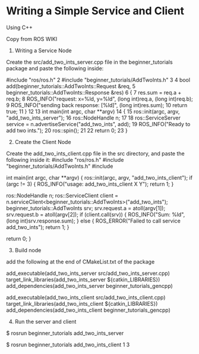 # Writing a Simple  Service and Client

Using C++

Copy from ROS WIKI

1. Writing a Service Node

Create the src/add_two_ints_server.cpp file in the beginner_tutorials package and paste the following inside:

#include "ros/ros.h"
2 #include "beginner_tutorials/AddTwoInts.h"
3 
4 bool add(beginner_tutorials::AddTwoInts::Request  &req,
5          beginner_tutorials::AddTwoInts::Response &res)
6 {
7   res.sum = req.a + req.b;
8   ROS_INFO("request: x=%ld, y=%ld", (long int)req.a, (long int)req.b);
9   ROS_INFO("sending back response: [%ld]", (long int)res.sum);
10   return true;
11 }
12 
13 int main(int argc, char **argv)
14 {
15   ros::init(argc, argv, "add_two_ints_server");
16   ros::NodeHandle n;
17 
18   ros::ServiceServer service = n.advertiseService("add_two_ints", add);
19   ROS_INFO("Ready to add two ints.");
20   ros::spin();
21 
22   return 0;
23 }



2. Create the Client Node

Create the add_two_ints_client.cpp file in the src directory, and paste the following inside it:
#include "ros/ros.h"
#include "beginner_tutorials/AddTwoInts.h"
#include <cstdlib>

int main(int argc, char **argv)
{
ros::init(argc, argv, "add_two_ints_client");
if (argc != 3)
{
ROS_INFO("usage: add_two_ints_client X Y");
return 1;
}

ros::NodeHandle n;
ros::ServiceClient client = n.serviceClient<beginner_tutorials::AddTwoInts>("add_two_ints");
beginner_tutorials::AddTwoInts srv;
srv.request.a = atoll(argv[1]);
srv.request.b = atoll(argv[2]);
if (client.call(srv))
{
ROS_INFO("Sum: %ld", (long int)srv.response.sum);
}
else
{
ROS_ERROR("Failed to call service add_two_ints");
return 1;
}

return 0;
}


3. Build node

add the following at the end of CMakeList.txt of the package

add_executable(add_two_ints_server src/add_two_ints_server.cpp)
target_link_libraries(add_two_ints_server ${catkin_LIBRARIES})
add_dependencies(add_two_ints_server beginner_tutorials_gencpp)

add_executable(add_two_ints_client src/add_two_ints_client.cpp)
target_link_libraries(add_two_ints_client ${catkin_LIBRARIES})
add_dependencies(add_two_ints_client beginner_tutorials_gencpp)


4. Run the server and client

$ rosrun beginner_tutorials add_two_ints_server

$ rosrun beginner_tutorials add_two_ints_client 1 3
